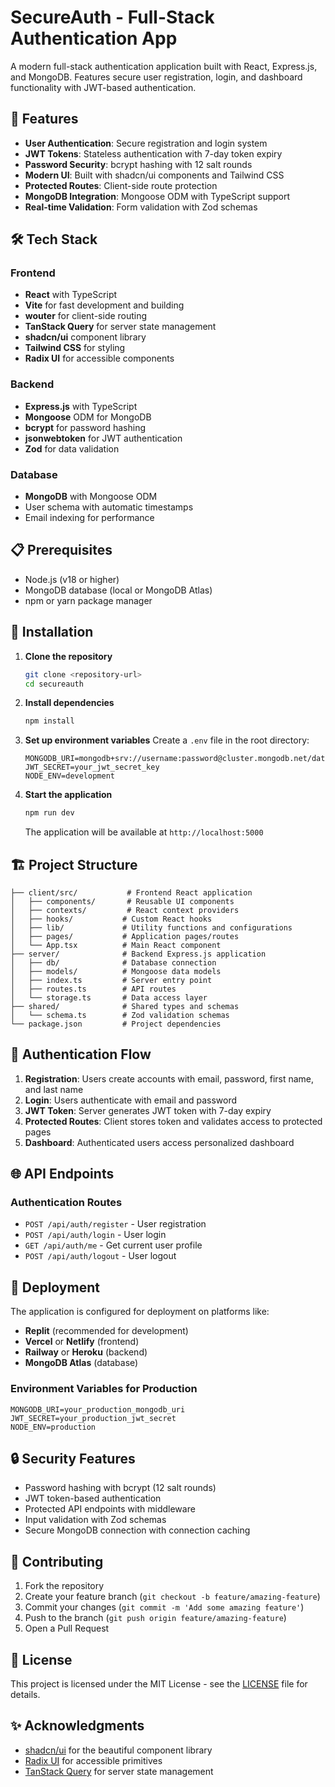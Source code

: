 # SecureAuth - Full-Stack Authentication App

A modern full-stack authentication application built with React, Express.js, and MongoDB. Features secure user registration, login, and dashboard functionality with JWT-based authentication.

## 🚀 Features

- **User Authentication**: Secure registration and login system
- **JWT Tokens**: Stateless authentication with 7-day token expiry
- **Password Security**: bcrypt hashing with 12 salt rounds
- **Modern UI**: Built with shadcn/ui components and Tailwind CSS
- **Protected Routes**: Client-side route protection
- **MongoDB Integration**: Mongoose ODM with TypeScript support
- **Real-time Validation**: Form validation with Zod schemas

## 🛠 Tech Stack

### Frontend
- **React** with TypeScript
- **Vite** for fast development and building
- **wouter** for client-side routing
- **TanStack Query** for server state management
- **shadcn/ui** component library
- **Tailwind CSS** for styling
- **Radix UI** for accessible components

### Backend
- **Express.js** with TypeScript
- **Mongoose** ODM for MongoDB
- **bcrypt** for password hashing
- **jsonwebtoken** for JWT authentication
- **Zod** for data validation

### Database
- **MongoDB** with Mongoose ODM
- User schema with automatic timestamps
- Email indexing for performance

## 📋 Prerequisites

- Node.js (v18 or higher)
- MongoDB database (local or MongoDB Atlas)
- npm or yarn package manager

## 🔧 Installation

1. **Clone the repository**
   ```bash
   git clone <repository-url>
   cd secureauth
   ```

2. **Install dependencies**
   ```bash
   npm install
   ```

3. **Set up environment variables**
   Create a `.env` file in the root directory:
   ```env
   MONGODB_URI=mongodb+srv://username:password@cluster.mongodb.net/database_name
   JWT_SECRET=your_jwt_secret_key
   NODE_ENV=development
   ```

4. **Start the application**
   ```bash
   npm run dev
   ```

   The application will be available at `http://localhost:5000`

## 🏗 Project Structure

```
├── client/src/           # Frontend React application
│   ├── components/       # Reusable UI components
│   ├── contexts/         # React context providers
│   ├── hooks/           # Custom React hooks
│   ├── lib/             # Utility functions and configurations
│   ├── pages/           # Application pages/routes
│   └── App.tsx          # Main React component
├── server/              # Backend Express.js application
│   ├── db/              # Database connection
│   ├── models/          # Mongoose data models
│   ├── index.ts         # Server entry point
│   ├── routes.ts        # API routes
│   └── storage.ts       # Data access layer
├── shared/              # Shared types and schemas
│   └── schema.ts        # Zod validation schemas
└── package.json         # Project dependencies
```

## 🔐 Authentication Flow

1. **Registration**: Users create accounts with email, password, first name, and last name
2. **Login**: Users authenticate with email and password
3. **JWT Token**: Server generates JWT token with 7-day expiry
4. **Protected Routes**: Client stores token and validates access to protected pages
5. **Dashboard**: Authenticated users access personalized dashboard

## 🌐 API Endpoints

### Authentication Routes
- `POST /api/auth/register` - User registration
- `POST /api/auth/login` - User login
- `GET /api/auth/me` - Get current user profile
- `POST /api/auth/logout` - User logout

## 🚀 Deployment

The application is configured for deployment on platforms like:
- **Replit** (recommended for development)
- **Vercel** or **Netlify** (frontend)
- **Railway** or **Heroku** (backend)
- **MongoDB Atlas** (database)

### Environment Variables for Production
```env
MONGODB_URI=your_production_mongodb_uri
JWT_SECRET=your_production_jwt_secret
NODE_ENV=production
```

## 🔒 Security Features

- Password hashing with bcrypt (12 salt rounds)
- JWT token-based authentication
- Protected API endpoints with middleware
- Input validation with Zod schemas
- Secure MongoDB connection with connection caching

## 🤝 Contributing

1. Fork the repository
2. Create your feature branch (`git checkout -b feature/amazing-feature`)
3. Commit your changes (`git commit -m 'Add some amazing feature'`)
4. Push to the branch (`git push origin feature/amazing-feature`)
5. Open a Pull Request

## 📝 License

This project is licensed under the MIT License - see the [LICENSE](LICENSE) file for details.

## ✨ Acknowledgments

- [shadcn/ui](https://ui.shadcn.com/) for the beautiful component library
- [Radix UI](https://www.radix-ui.com/) for accessible primitives
- [TanStack Query](https://tanstack.com/query) for server state management
